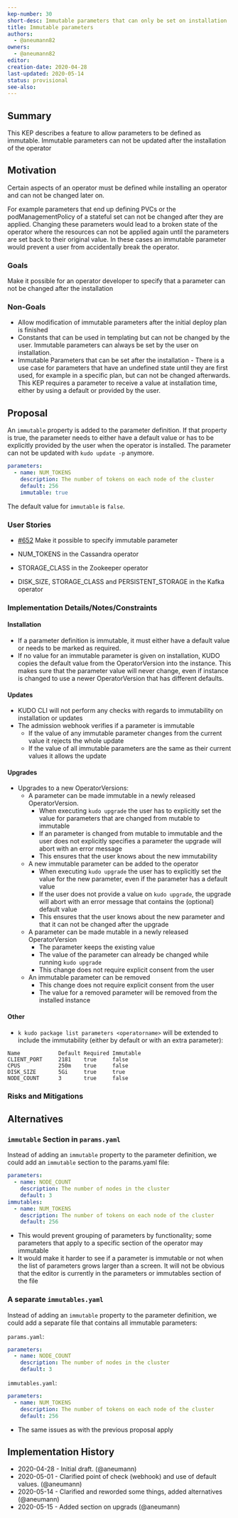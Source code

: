 ```yaml
---
kep-number: 30
short-desc: Immutable parameters that can only be set on installation
title: Immutable parameters
authors:
  - @aneumann82
owners:
  - @aneumann82
editor:
creation-date: 2020-04-28
last-updated: 2020-05-14
status: provisional
see-also:
---
```


<!--ts-->
<!--te-->

## Summary

This KEP describes a feature to allow parameters to be defined as immutable. Immutable parameters can not be updated after the installation of the operator

## Motivation

Certain aspects of an operator must be defined while installing an operator and can not be changed later on. 

For example parameters that end up defining PVCs or the podManagementPolicy of a stateful set can not be changed after they are applied. Changing these parameters would lead to a broken state of the operator where the resources can not be applied again until the parameters are set back to their original value. In these cases an immutable parameter would prevent a user from accidentally break the operator.

### Goals

Make it possible for an operator developer to specify that a parameter can not be changed after the installation

### Non-Goals

- Allow modification of immutable parameters after the initial deploy plan is finished
- Constants that can be used in templating but can not be changed by the user. Immutable parameters can always be set by the user on installation.
- Immutable Parameters that can be set after the installation - There is a use case for parameters that have an undefined state until they are first used, for example in a specific plan, but can not be changed afterwards. This KEP requires a parameter to receive a value at installation time, either by using a default or provided by the user.

## Proposal

An `immutable` property is added to the parameter definition. If that property is true, the parameter needs to either have a default value or has to be explicitly provided by the user when the operator is installed. The parameter can not be updated with `kudo update -p` anymore.

```yaml
parameters:
  - name: NUM_TOKENS
    description: The number of tokens on each node of the cluster
    default: 256
    immutable: true
```

The default value for `immutable` is `false`.

### User Stories

- [#652](https://github.com/kudobuilder/kudo/issues/652) Make it possible to specify immutable parameter

- NUM_TOKENS in the Cassandra operator
- STORAGE_CLASS in the Zookeeper operator
- DISK_SIZE, STORAGE_CLASS and PERSISTENT_STORAGE in the Kafka operator

### Implementation Details/Notes/Constraints

#### Installation
- If a parameter definition is immutable, it must either have a default value or needs to be marked as required.
- If no value for an immutable parameter is given on installation, KUDO copies the default value from the OperatorVersion into the instance. This makes sure that the parameter value will never change, even if instance is changed to use a newer OperatorVersion that has different defaults.

#### Updates
- KUDO CLI will not perform any checks with regards to immutability on installation or updates
- The admission webhook verifies if a parameter is immutable
  - If the value of any immutable parameter changes from the current value it rejects the whole update
  - If the value of all immutable parameters are the same as their current values it allows the update

#### Upgrades
- Upgrades to a new OperatorVersions:
  - A parameter can be made immutable in a newly released OperatorVersion.
    - When executing `kudo upgrade` the user has to explicitly set the value for parameters that are changed from mutable to immutable
    - If an parameter is changed from mutable to immutable and the user does not explicitly specifies a parameter the upgrade will abort with an error message
    - This ensures that the user knows about the new immutability
  - A new immutable parameter can be added to the operator
    - When executing `kudo upgrade` the user has to explicitly set the value for the new parameter, even if the parameter has a default value
    - If the user does not provide a value on `kudo upgrade`, the upgrade will abort with an error message that contains the (optional) default value
    - This ensures that the user knows about the new parameter and that it can not be changed after the upgrade
  - A parameter can be made mutable in a newly released OperatorVersion
    - The parameter keeps the existing value
    - The value of the parameter can already be changed while running `kudo upgrade`
    - This change does not require explicit consent from the user
  - An immutable parameter can be removed
    - This change does not require explicit consent from the user
    - The value for a removed parameter will be removed from the installed instance

#### Other
- `k kudo package list parameters <operatorname>` will be extended to include the immutability (either by default or with an extra parameter):
```
Name         	Default	Required Immutable
CLIENT_PORT  	2181   	true     false
CPUS         	250m   	true     false
DISK_SIZE    	5Gi    	true     true    
NODE_COUNT   	3      	true     false
```

### Risks and Mitigations


## Alternatives

### `immutable` Section in `params.yaml`

Instead of adding an `immutable` property to the parameter definition, we could add an `immutable` section to the params.yaml file:

```yaml
parameters:
  - name: NODE_COUNT
    description: The number of nodes in the cluster
    default: 3
immutables:
  - name: NUM_TOKENS
    description: The number of tokens on each node of the cluster
    default: 256
```

- This would prevent grouping of parameters by functionality; some parameters that apply to a specific section of the operator may immutable
- It would make it harder to see if a parameter is immutable or not when the list of parameters grows larger than a screen. It will not be obvious that the editor is currently in the parameters or immutables section of the file

### A separate `immutables.yaml`

Instead of adding an `immutable` property to the parameter definition, we could add a separate file that contains all immutable parameters:

`params.yaml`:
```yaml
parameters:
  - name: NODE_COUNT
    description: The number of nodes in the cluster
    default: 3
```

`immutables.yaml`:
```yaml
parameters:
  - name: NUM_TOKENS
    description: The number of tokens on each node of the cluster
    default: 256
```

- The same issues as with the previous proposal apply

## Implementation History

- 2020-04-28 - Initial draft. (@aneumann)
- 2020-05-01 - Clarified point of check (webhook) and use of default values. (@aneumann)
- 2020-05-14 - Clarified and reworded some things, added alternatives (@aneumann)
- 2020-05-15 - Added section on upgrads (@aneumann)
